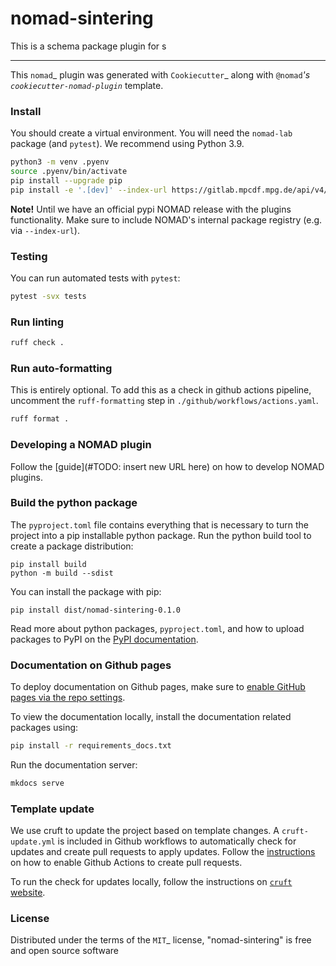 # nomad-sintering

This is a schema package plugin for s

----

This `nomad`_ plugin was generated with `Cookiecutter`_ along with `@nomad`_'s `cookiecutter-nomad-plugin`_ template.


### Install

You should create a virtual environment. You will need the `nomad-lab` package (and `pytest`).
We recommend using Python 3.9.

```sh
python3 -m venv .pyenv
source .pyenv/bin/activate
pip install --upgrade pip
pip install -e '.[dev]' --index-url https://gitlab.mpcdf.mpg.de/api/v4/projects/2187/packages/pypi/simple
```

**Note!**
Until we have an official pypi NOMAD release with the plugins functionality. Make
sure to include NOMAD's internal package registry (e.g. via `--index-url`).

### Testing

You can run automated tests with `pytest`:

```sh
pytest -svx tests
```

### Run linting

```sh
ruff check .
```

### Run auto-formatting

This is entirely optional. To add this as a check in github actions pipeline, uncomment the `ruff-formatting` step in `./github/workflows/actions.yaml`.

```sh
ruff format .
```

### Developing a NOMAD plugin

Follow the [guide](#TODO: insert new URL here) on how to develop NOMAD plugins.

### Build the python package

The `pyproject.toml` file contains everything that is necessary to turn the project
into a pip installable python package. Run the python build tool to create a package distribution:

```
pip install build
python -m build --sdist
```

You can install the package with pip:

```
pip install dist/nomad-sintering-0.1.0
```

Read more about python packages, `pyproject.toml`, and how to upload packages to PyPI
on the [PyPI documentation](https://packaging.python.org/en/latest/tutorials/packaging-projects/).

### Documentation on Github pages

To deploy documentation on Github pages, make sure to [enable GitHub pages via the repo settings](https://docs.github.com/en/pages/getting-started-with-github-pages/configuring-a-publishing-source-for-your-github-pages-site#publishing-from-a-branch). 

To view the documentation locally, install the documentation related packages using:

```sh
pip install -r requirements_docs.txt
```

Run the documentation server:
```sh
mkdocs serve
```

### Template update

We use cruft to update the project based on template changes. A `cruft-update.yml` is included in Github workflows to automatically check for updates and create pull requests to apply updates. Follow the [instructions](https://github.blog/changelog/2022-05-03-github-actions-prevent-github-actions-from-creating-and-approving-pull-requests/) on how to enable Github Actions to create pull requests. 

To run the check for updates locally, follow the instructions on [`cruft` website](https://cruft.github.io/cruft/#updating-a-project).

### License
Distributed under the terms of the `MIT`_ license, "nomad-sintering" is free and open source software
